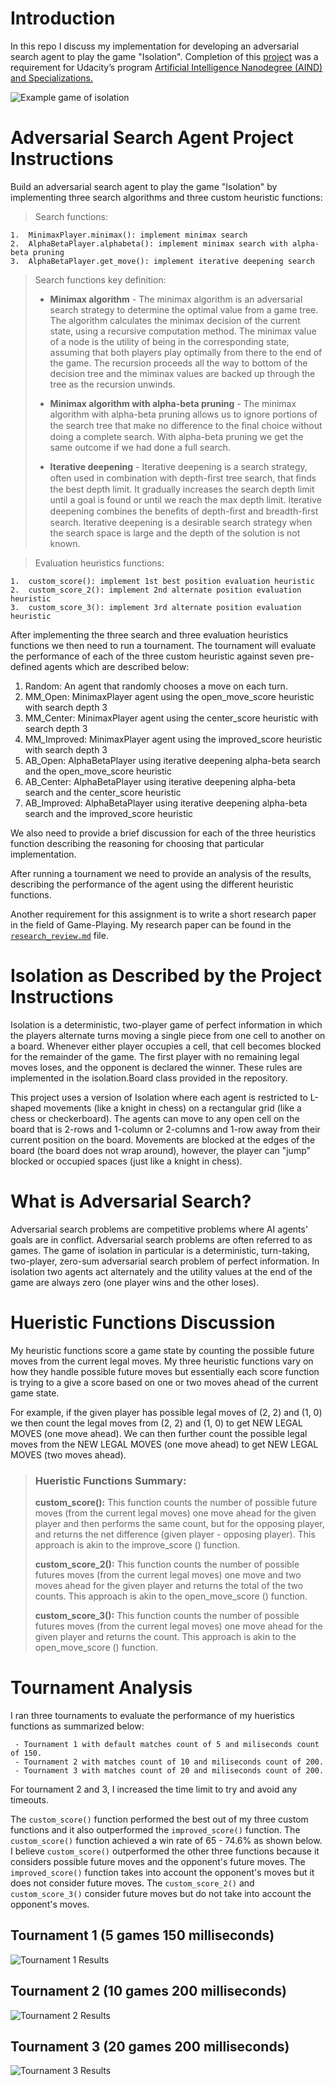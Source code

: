 # Introduction
In this repo I discuss my implementation for developing an adversarial search agent to play the game "Isolation".   Completion of this  [project](https://github.com/udacity/AIND-Isolation) was a requirement for Udacity’s program [Artificial Intelligence Nanodegree (AIND) and Specializations.](https://confirm.udacity.com/GGGH2GSK)
>
![Example game of isolation](images/viz.gif)

# Adversarial Search Agent Project Instructions 
Build an adversarial search agent to play the game "Isolation" by implementing three search algorithms and three custom heuristic functions:

> Search functions:
```
1.	MinimaxPlayer.minimax(): implement minimax search
2.	AlphaBetaPlayer.alphabeta(): implement minimax search with alpha-beta pruning
3.	AlphaBetaPlayer.get_move(): implement iterative deepening search
```
> Search functions key definition:
> * __Minimax algorithm__ - The minimax algorithm is an adversarial search strategy to determine the optimal value from a game tree.  The algorithm calculates the minimax decision of the current state, using a recursive computation method. The minimax value of a node is the utility of being in the corresponding state, assuming that both players play optimally from there to the end of the game. The recursion proceeds all the way to bottom of the decision tree and the miminax values are backed up through the tree as the recursion unwinds.
> 
> * __Minimax algorithm with alpha-beta pruning__ - The minimax algorithm with alpha-beta pruning allows us to ignore portions of the search tree that make no difference to the ﬁnal choice without doing a complete search.  With alpha-beta pruning we get the same outcome if we had done a full search. 
>
> * __Iterative deepening__ - Iterative deepening is a search strategy, often used in combination with depth-ﬁrst tree search, that ﬁnds the best depth limit. It gradually increases the search depth limit until a goal is found or until we reach the max depth limit. Iterative deepening combines the beneﬁts of depth-ﬁrst and breadth-ﬁrst search.  Iterative deepening is a desirable search strategy when the search space is large and the depth of the solution is not known. 

> Evaluation heuristics functions:
```
1.	custom_score(): implement 1st best position evaluation heuristic
2.	custom_score_2(): implement 2nd alternate position evaluation heuristic
3.	custom_score_3(): implement 3rd alternate position evaluation heuristic
```

After implementing the three search and three evaluation heuristics functions we then need to run a tournament.   The tournament will evaluate the performance of each of the three custom heuristic against seven pre-defined agents which are described below:   
1.	Random: An agent that randomly chooses a move on each turn.
2.	MM_Open: MinimaxPlayer agent using the open_move_score heuristic with search depth 3
3.	MM_Center: MinimaxPlayer agent using the center_score heuristic with search depth 3
4.	MM_Improved: MinimaxPlayer agent using the improved_score heuristic with search depth 3
5.	AB_Open: AlphaBetaPlayer using iterative deepening alpha-beta search and the open_move_score heuristic
6.	AB_Center: AlphaBetaPlayer using iterative deepening alpha-beta search and the center_score heuristic
7.	AB_Improved: AlphaBetaPlayer using iterative deepening alpha-beta search and the improved_score heuristic

We also need to provide a brief discussion for each of the three heuristics function describing the reasoning for choosing that particular implementation.

After running a tournament we need to provide an analysis of the results, describing the performance of the agent using the different heuristic functions.  

Another requirement for this assignment is to write a short research paper in the field of Game-Playing.  My research paper can be found in the [`research_review.md`](research_review.md) file.

# Isolation as Described by the Project Instructions 
Isolation is a deterministic, two-player game of perfect information in which the players alternate turns moving a single piece from one cell to another on a board. Whenever either player occupies a cell, that cell becomes blocked for the remainder of the game. The first player with no remaining legal moves loses, and the opponent is declared the winner. These rules are implemented in the isolation.Board class provided in the repository.

This project uses a version of Isolation where each agent is restricted to L-shaped movements (like a knight in chess) on a rectangular grid (like a chess or checkerboard). The agents can move to any open cell on the board that is 2-rows and 1-column or 2-columns and 1-row away from their current position on the board. Movements are blocked at the edges of the board (the board does not wrap around), however, the player can "jump" blocked or occupied spaces (just like a knight in chess).

# What is Adversarial Search?
Adversarial search problems are competitive problems where AI agents' goals are in conflict. Adversarial search problems are often referred to as games.  The game of isolation in particular is a deterministic, turn-taking, two-player, zero-sum adversarial search problem of perfect information.  In isolation two agents act alternately and the utility values at the end of the game are always zero (one player wins and the other loses).

# Hueristic Functions Discussion
My heuristic functions score a game state by counting the possible future moves from the current legal moves.  My three heuristic functions vary on how they handle possible future moves but essentially each score function is trying to a give a score based on one or two moves ahead of the current game state.    

For example, if the given player has possible legal moves of (2, 2) and (1, 0) we then count the legal moves from (2, 2) and (1, 0) to get NEW LEGAL MOVES (one move ahead). We can then further count the possible legal moves from the NEW LEGAL MOVES (one move ahead) to get NEW LEGAL MOVES (two moves ahead). 

> ### Hueristic Functions Summary:
>
> **custom_score():**
> This function counts the number of possible future moves (from the current legal moves) one move ahead for the given player and then performs the same count, but for the opposing player, and returns the net difference (given player - opposing player). This approach is akin to the improve_score () function. 
>
>   **custom_score_2():**
>  This function counts the number of possible futures moves (from the current legal moves) one move and two moves ahead for the given player and returns the total of the two counts.  This approach is akin to the open_move_score () function. 
>
>  **custom_score_3():**
>  This function counts the number of possible futures moves (from the current legal moves) one move ahead for the given player and returns the count.  This approach is akin to the open_move_score () function. 

# Tournament Analysis
I ran three tournaments to evaluate the performance of my hueristics functions as summarized below:

     - Tournament 1 with default matches count of 5 and miliseconds count of 150.
     - Tournament 2 with matches count of 10 and miliseconds count of 200.
     - Tournament 3 with matches count of 20 and miliseconds count of 200.

For tournament 2 and 3, I increased the time limit to try and avoid any timeouts. 
 
The `custom_score()` function performed the best out of my three custom functions and it also outperformed the `improved_score()` function. The `custom_score()` function achieved a win rate of 65 - 74.6% as shown below.  I believe `custom_score()` outperformed the other three functions because it considers possible future moves and the opponent's future moves.  The `improved_score()` function takes into account the opponent's moves but it does not consider future moves.  The `custom_score_2()` and `custom_score_3()` consider future moves but do not take into account the opponent's moves.   

## Tournament 1 (5 games 150 milliseconds)

![Tournament 1 Results](images/tournament1.png)

## Tournament 2 (10 games 200 milliseconds)

![Tournament 2 Results](images/tournament2.png)

## Tournament 3 (20 games 200 milliseconds)

![Tournament 3 Results](images/tournament3.png)